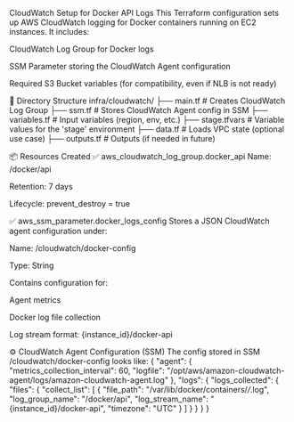 CloudWatch Setup for Docker API Logs
This Terraform configuration sets up AWS CloudWatch logging for Docker containers running on EC2 instances. It includes:

CloudWatch Log Group for Docker logs

SSM Parameter storing the CloudWatch Agent configuration

Required S3 Bucket variables (for compatibility, even if NLB is not ready)

📁 Directory Structure
infra/cloudwatch/
├── main.tf                 # Creates CloudWatch Log Group
├── ssm.tf                  # Stores CloudWatch Agent config in SSM
├── variables.tf            # Input variables (region, env, etc.)
├── stage.tfvars            # Variable values for the 'stage' environment
├── data.tf                 # Loads VPC state (optional use case)
├── outputs.tf              # Outputs (if needed in future)

📦 Resources Created
✅ aws_cloudwatch_log_group.docker_api
Name: /docker/api

Retention: 7 days

Lifecycle: prevent_destroy = true

✅ aws_ssm_parameter.docker_logs_config
Stores a JSON CloudWatch agent configuration under:

Name: /cloudwatch/docker-config

Type: String

Contains configuration for:

Agent metrics

Docker log file collection

Log stream format: {instance_id}/docker-api


⚙️ CloudWatch Agent Configuration (SSM)
The config stored in SSM /cloudwatch/docker-config looks like:
{
  "agent": {
    "metrics_collection_interval": 60,
    "logfile": "/opt/aws/amazon-cloudwatch-agent/logs/amazon-cloudwatch-agent.log"
  },
  "logs": {
    "logs_collected": {
      "files": {
        "collect_list": [
          {
            "file_path": "/var/lib/docker/containers/*/*.log",
            "log_group_name": "/docker/api",
            "log_stream_name": "{instance_id}/docker-api",
            "timezone": "UTC"
          }
        ]
      }
    }
  }
}


